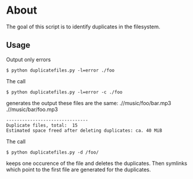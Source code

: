 # About

The goal of this script is to identify duplicates in the filesystem.


## Usage
	
Output only errors

	$ python duplicatefiles.py -l=error ./foo


The call

	$ python duplicatefiles.py -l=error -c ./foo

generates the output
	these files are the same: 
	.//music/foo/bar.mp3
	.//music/bar/foo.mp3

	-------------------------------
	Duplicate files, total:  15
	Estimated space freed after deleting duplicates: ca. 40 MiB

The call 

	$ python duplicatefiles.py -d /foo/

keeps one occurence of the file and deletes the duplicates. 
Then symlinks which point to the first file are generated for the duplicates.

